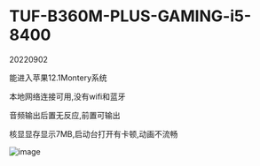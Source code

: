 # TUF-B360M-PLUS-GAMING-i5-8400
20220902  

能进入苹果12.1Montery系统  

本地网络连接可用,没有wifi和蓝牙  

音频输出后置无反应,前置可输出  

核显显存显示7MB,启动台打开有卡顿,动画不流畅  





![image](https://raw.githubusercontent.com/MugWorld/TUF-B360M-PLUS-GAMING-i5-8400/main/IMAGE/2022-08-30%20072404.png)

